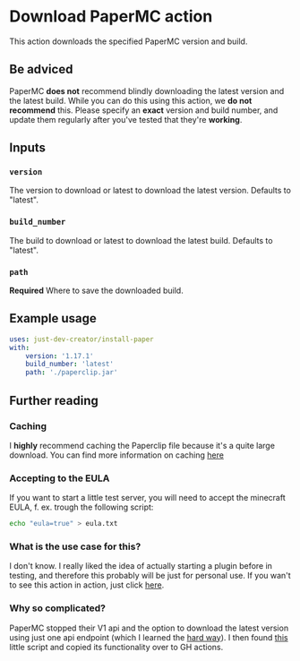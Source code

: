 # Download PaperMC action

This action downloads the specified PaperMC version and build.

## Be adviced
PaperMC **does not** recommend blindly downloading the latest version and the
latest build. While you can do this using this action, we **do not recommend**
this. Please specify an **exact** version and build number, and update them
regularly after you've tested that they're **working**.

## Inputs

### `version`
The version to download or latest to download the latest version.
Defaults to "latest".

### `build_number`
The build to download or latest to download the latest build.
Defaults to "latest".

### `path`
**Required** Where to save the downloaded build.

## Example usage

```yml
uses: just-dev-creator/install-paper
with:
    version: '1.17.1'
    build_number: 'latest'
    path: './paperclip.jar'
```

## Further reading
### Caching
I **highly** recommend caching the Paperclip file because it's a quite large download. You can find more information on caching [here](https://docs.github.com/en/actions/advanced-guides/caching-dependencies-to-speed-up-workflows)

### Accepting to the EULA
If you want to start a little test server, you will need to accept the minecraft EULA, f. ex. trough the following script:
```sh
echo "eula=true" > eula.txt
```

### What is the use case for this?
I don't know. I really liked the idea of actually starting a plugin before in testing, and therefore this probably will be just for personal use. If you wan't to see this action in action, just click [here](https://github.com/just-dev-creator/Challenge/actions/workflows/build_artifacts.yml).

### Why so complicated?
PaperMC stopped their V1 api and the option to download the latest version using just one api endpoint (which I learned the [hard way](https://github.com/just-dev-creator/Challenge/runs/4327407313)). I then found [this](https://github.com/just-dev-creator/install-paper/blob/v1.0.2/download.sh) little script and copied its functionality over to GH actions.
